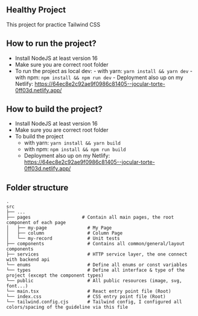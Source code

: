 ## Healthy Project

This project for practice Tailwind CSS

## How to run the project?

- Install NodeJS at least version 16
- Make sure you are correct root folder
- To run the project as local dev:
		- with yarn: `yarn install && yarn dev`
		- with npm: `npm install && npm run dev`
		- Deployment also up on my Netlify: https://64ec8e2c92ae9f0986c81405--jocular-torte-0ff03d.netlify.app/

## How to build the project?

- Install NodeJS at least version 16
- Make sure you are correct root folder
- To build the project
	- with yarn: `yarn install && yarn build`
	- with npm: `npm install && npm run build`
	- Deployment also up on my Netlify: https://64ec8e2c92ae9f0986c81405--jocular-torte-0ff03d.netlify.app/

## Folder structure

    .
    src
    ├── ...
    ├── pages                   # Contain all main pages, the root component of each page
    │   ├── my-page               # My Page
    │   ├── column                # Column Page
    │   └── my-record             # Unit tests
    ├── components                # Contains all common/general/layout components
    ├── services                  # HTTP service layer, the one connect with backend api
    └── enums 					  # Define all enums or const variables
    └── types 					  # Define all interface & type of the project (except the component types)
    └── public 					  # All public resources (image, svg, font...)
    └── main.tsx 			 	  # React entry point file (Root)
    └── index.css 			 	  # CSS entry point file (Root)
    └── tailwind.config.cjs 	  # Tailwind config, I configured all colors/spacing of the guideline via this file
    
    
    
